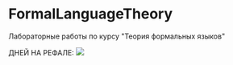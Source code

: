 # FormalLanguageTheory
Лабораторные работы по курсу "Теория формальных языков"

ДНЕЙ НА РЕФАЛЕ: ![](https://geps.dev/progress/9)
